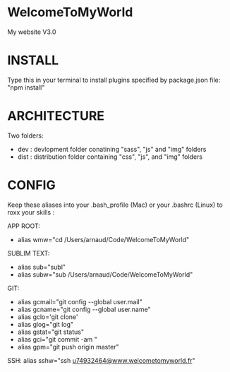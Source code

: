 # WelcomeToMyWorld
My website V3.0

# INSTALL
Type this in your terminal to install plugins specified by package.json file:
"npm install"

# ARCHITECTURE
Two folders:
- dev : devlopment folder conatining "sass", "js" and "img" folders
- dist : distribution folder containing "css", "js", and "img" folders

# CONFIG
Keep these aliases into your .bash_profile (Mac) or your .bashrc (Linux) to roxx your skills :

APP ROOT:
- alias wmw="cd /Users/arnaud/Code/WelcomeToMyWorld"

SUBLIM TEXT:
- alias sub="subl"
- alias subw="sub /Users/arnaud/Code/WelcomeToMyWorld"

GIT:
- alias gcmail="git config --global user.mail"
- alias gcname="git config --global user.name"
- alias gclo='git clone'
- alias glog="git log"
- alias gstat="git status" 
- alias gci="git commit -am "
- alias gpm="git push origin master"

SSH:
alias sshw="ssh u74932464@www.welcometomyworld.fr"